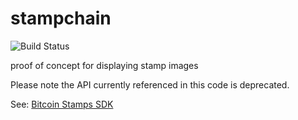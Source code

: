 # stampchain

![Build Status](https://codebuild.us-east-1.amazonaws.com/badges?uuid=eyJlbmNyeXB0ZWREYXRhIjoiL2tqcFpWK1ZFa2N6b2pMWkhQSnRLd1JNNWFyUklBMFVHSnAyR2I5bFB5REhrWkRqOFhUZXlSTmhBNjloL2RnWk1PaEc2Sk53aERTNFNLMW52c0xZV1FVPSIsIml2UGFyYW1ldGVyU3BlYyI6IkpCeWFQUkxuQ3E2b01UaWEiLCJtYXRlcmlhbFNldFNlcmlhbCI6MX0%3D&branch=main)

proof of concept for displaying stamp images

Please note the API currently referenced in this code is deprecated.

See: [Bitcoin Stamps SDK](https://github.com/stampchain-io/stamps_sdk/)
